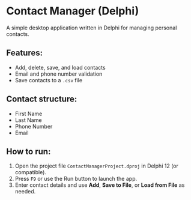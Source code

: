 # Contact Manager (Delphi)

A simple desktop application written in Delphi for managing personal contacts.

## Features:
- Add, delete, save, and load contacts
- Email and phone number validation
- Save contacts to a `.csv` file

## Contact structure:
- First Name
- Last Name
- Phone Number
- Email

## How to run:
1. Open the project file `ContactManagerProject.dproj` in Delphi 12 (or compatible).
2. Press `F9` or use the Run button to launch the app.
3. Enter contact details and use **Add**, **Save to File**, or **Load from File** as needed.
